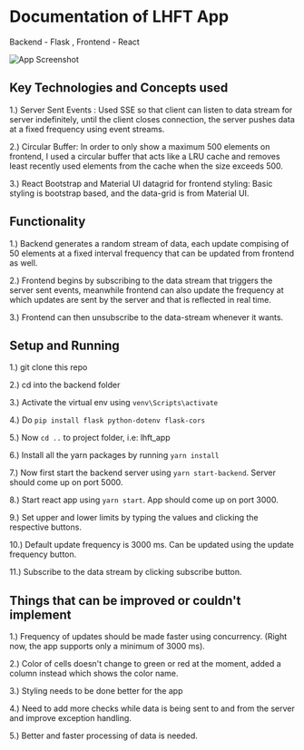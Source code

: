 # Documentation of LHFT App

Backend - Flask , Frontend - React

![App Screenshot](https://i.ibb.co/v4kqLtP/Screenshot-2021-04-11-at-11-18-11-PM.png)

## Key Technologies and Concepts used

1.) Server Sent Events : Used SSE so that client can listen to data stream for server indefinitely, until the client closes connection, the server pushes data at a fixed frequency using event streams.

2.) Circular Buffer: In order to only show a maximum 500 elements on frontend, I used a circular buffer that acts like a LRU cache and removes least recently used elements from the cache when the size exceeds 500.

3.) React Bootstrap and Material UI datagrid for frontend styling: Basic styling is bootstrap based, and the data-grid is from Material UI. 


## Functionality

1.) Backend generates a random stream of data, each update compising of 50 elements at a fixed interval frequency that can be updated from frontend as well. 

2.) Frontend begins by subscribing to the data stream that triggers the server sent events, meanwhile frontend can also update the frequency at which updates are sent by the server and that is reflected in real time.

3.) Frontend can then unsubscribe to the data-stream whenever it wants.

## Setup and Running

1.) git clone this repo

2.) cd into the backend folder

3.) Activate the virtual env using `venv\Scripts\activate`

4.) Do `pip install flask python-dotenv flask-cors`

5.) Now `cd ..` to project folder, i.e: lhft_app

6.) Install all the yarn packages by running `yarn install`

7.) Now first start the backend server using `yarn start-backend`. Server should come up on port 5000.

8.) Start react app using `yarn start`. App should come up on port 3000.

9.) Set upper and lower limits by typing the values and clicking the respective buttons.

10.) Default update frequency is 3000 ms. Can be updated using the update frequency button.

11.) Subscribe to the data stream by clicking subscribe button.

## Things that can be improved or couldn't implement 

1.) Frequency of updates should be made faster using concurrency. (Right now, the app supports only a minimum of 3000 ms). 

2.) Color of cells doesn't change to green or red at the moment, added a column instead which shows the color name. 

3.) Styling needs to be done better for the app

4.) Need to add more checks while data is being sent to and from the server and improve exception handling.

5.) Better and faster processing of data is needed.
